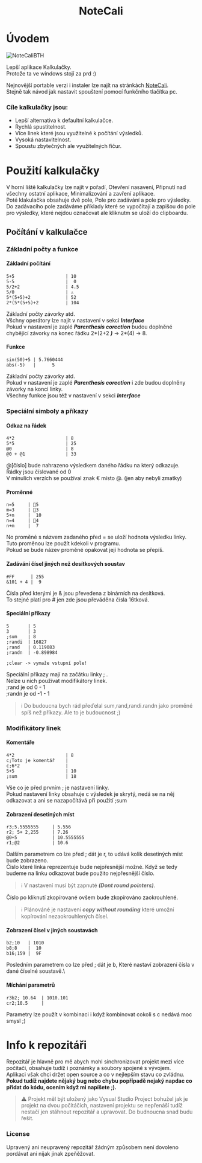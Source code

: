 <h1 align="center">NoteCali</h1>

# Úvodem

![NoteCaliBTH](https://github.com/Tolomaj/NoteCali/assets/59420562/86f6d0a8-53f7-4f80-8fcf-d44d5821090f)



Lepší aplikace Kalkulačky.\
Protože ta ve windows stojí za prd :)

Nejnovější portable verzi i instaler lze najít na stránkách [NoteCali](https://notecali.zironet.cz/).\
Stejně tak návod jak nastavit spouštení pomocí funkčního tlačítka pc.

### Cíle kalkulačky jsou:
- Lepší alternativa k defaultní kalkulačce.
- Rychlá spustitelnost.
- Více linek které jsou využitelné k počítání výsledků.
- Vysoká nastavitelnost.
- Spoustu zbytečných ale využitelných fičur.

# Použití kalkulačky
V horní liště kalkulačky lze najít v pořadí, Otevření nasavení, Připnutí nad všechny ostatní aplikace, Minimalizování a zavření aplikace.\
Poté klakulačka obsahuje dvě pole, Pole pro zadávání a pole pro výsledky. Do zadávacího pole zadáváme příklady které se vypočítají a zapišou do pole pro výsledky, které nejdou označovat ale kliknutm se uloží do clipboardu.

## Počítání v kalkulačce

### Základní počty a funkce

#### Základní počítání
```
5+5                   | 10
5-5                   |  0
5/2+2                 | 4.5
5/0                   | ⚠️
5*(5+5)+2             | 52
2*(5*(5+5)+2          | 104
```
Základní počty závorky atd.\
Všchny operátory lze najít v nastavení v sekci ***Interface***\
Pokud v nastavení je zaplé ***Parenthesis corection*** budou doplněné chybějící závorky na konec řádku 2*(2+2  ***)*** -> 2*(4) -> 8.

#### Funkce 

```
sin(50)+5 | 5.7660444
abs(-5)   |      5
```
Základní počty závorky atd.\
Pokud v nastavení je zaplé ***Parenthesis corection*** i zde budou doplněny závorky na konci linky.\
Všechny funkce jsou též v nastavení v sekci ***Interface***


### Speciální simboly a příkazy

#### Odkaz na řádek
```
4*2                   | 8 
5*5                   | 25
@0                    | 8
@0 + @1               | 33
```
@[číslo] bude nahrazeno výsledkem daného řádku na který odkazuje.\
Řádky jsou číslované od 0\
V minulích verzích se používal znak € místo @. (jen aby nebyli zmatky)

#### Proměnné
```
n=5     | 📝5
m=3     | 📝3
5+n     |  10
n=4     | 📝4
n+m     |  7
```
No proměné s názvem zadaného před = se uloží hodnota výsledku linky.\
Tuto proměnou lze použít kdekoli v programu.\
Pokud se bude název proměné opakovat její hodnota se přepíš.

#### Zadávání čísel jiných než desítkových soustav
```
#FF      | 255
&101 + 4 |  9
```
Čísla před kterými je & jsou převedena z binárních na desítková.\
To stejné platí pro # jen zde jsou převáděna čísla 16tková.


#### Speciální příkazy
```
5       | 5
3       | 3
;sum    | 8
;randi  | 16827
;rand   | 0.119083
;randn  | -0.898984

;clear -> vymaže vstupní pole!
```
Speciální příkazy mají na začátku linky ; .\
Nelze u nich používat modifikátory linek.\
;rand je od 0 - 1\
;randn je od -1 - 1
> :information_source: Do budoucna bych rád přeďelal sum,rand,randi.randn jako proměné spíš než příkazy. Ale to je budoucnost ;)



### Modifikátory linek
#### Komentáře
```
4*2                   | 8 
c;Toto je komentář    |
c;6*2                 |
5+5                   | 10
;sum                  | 18
```
Vše co je před prvním ; je nastavení linky.\
Pokud nastavení linky obsahuje c výsledek je skrytý, nedá se na něj odkazovat a ani se nazapočítává při použití ;sum

#### Zobrazení desetiných míst
```
r3;5.5555555     | 5.556
r2; 5+ 2,255     | 7.26
@0+5  	         | 10.5555555
r1;@2            | 10.6
```
Dalším parametrem co lze před ; dát je r, to udává kolik desetiných míst bude zobrazeno.\
Čislo které linka reprezentuje bude nejpřesnější možné. Když se tedy budeme na linku odkazovat bude použito nejpřesnější číslo.
> :information_source: V nastavení musí být zapnuté ***(Dont round pointers)***.

Číslo po kliknutí zkopírované ovšem bude zkopírováno zaokrouhlené.
> :information_source: Plánováné je nastavení ***copy without rounding*** které umožní kopírování nezaokrouhlených čísel.


#### Zobrazení čísel v jiných soustavách
```
b2;10   | 1010
b8;8    |  10
b16;159 |  9F
```
Posledním parametrem co lze před ; dát je b, Které nastaví zobrazení čísla v dané číselné soustavě.\

#### Míchání parametrů
```
r3b2; 10.64  | 1010.101
cr2;10.5     |
```
Parametry lze použít v kombinaci i když kombinovat cokoli s c nedává moc smysl ;)



# Info k repozitáři
Repozitář je hlavně pro mě abych mohl sinchronizovat projekt mezi více počitači, obsahuje tudíž i poznámky a soubory spojené s vývojem.\
Aplikaci však chci držet open source a co v nejlepším stavu co zvládnu.\
**Pokud tudíž najdete nějaký bug nebo chybu popřípadě nejaký napdac co přidat do kódu, ocením když mi napíšete ;).**
> :warning: Projekt měl být uložený jako Vysual Studio Project bohužel jak je projekt na dvou počítáčích, nastavení projektu se nepřenáší tudíž nestačí jen stáhnout repozitář a upravovat. Do budnoucna snad budu řešit.
### License
Upravený ani neupravený repozitář žádným způsobem není dovoleno pordávat ani nijak jinak zpeňěžovat.






